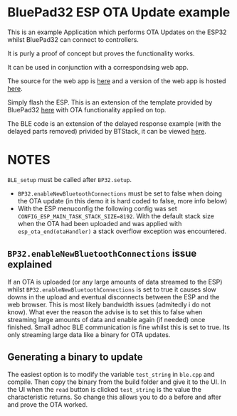 # BluePad32 ESP OTA Update example

This is an example Application which performs OTA Updates on the ESP32 whilst BluePad32 can connect to controllers.

It is purly a proof of concept but proves the functionality works.

It can be used in conjunction with a correspondsing web app.

The source for the web app is [here](https://github.com/ste2425/OTAWebapp) and a version of the web app is hosted [here](https://ste2425.github.io/OTAWebapp/).

Simply flash the ESP. This is an extension of the template provided by BluePad32 [here](https://gitlab.com/ricardoquesada/esp-idf-arduino-bluepad32-template) with OTA functionality applied on top.

The BLE code is an extension of the delayed response example (with the delayed parts removed) privided by BTStack, it can be viewed [here](https://github.com/bluekitchen/btstack/blob/master/example/att_delayed_response.c).

# NOTES

`BLE_setup` must be called after `BP32.setup`.
* `BP32.enableNewBluetoothConnections` must be set to false when doing the OTA update (in this demo it is hard coded to false, more info below)
* With the ESP menuconfig the following config was set `CONFIG_ESP_MAIN_TASK_STACK_SIZE=8192`. With the default stack size when the OTA had been uploaded and was applied with `esp_ota_end(otaHandler)` a stack overflow exception was encountered.

## `BP32.enableNewBluetoothConnections` issue explained

If an OTA is uploaded (or any large amounts of data streamed to the ESP) whilst `BP32.enableNewBluetoothConnections` is set to true it causes slow downs in the upload and eventual disconnects between the ESP and the web browser. This is most likely bandwidth issues (admitedly i do not know). What ever the reason the advise is to set this to false when streaming large amounts of data and enable again (if needed) once finished. Small adhoc BLE communication is fine whilst this is set to true. Its only streaming large data like a binary for OTA updates.

## Generating a binary to update

The easiest option is to modify the variable `test_string` in `ble.cpp` and compile. Then copy the binary from the build folder and give it to the UI. In the UI when the `read` button is clicked `test_string` is the value the characteristic returns. So change this allows you to do a before and after and prove the OTA worked.